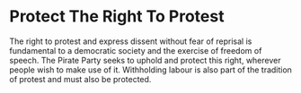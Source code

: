 Protect The Right To Protest
============================

The right to protest and express dissent without fear of reprisal is 
fundamental to a democratic society and the exercise of freedom of 
speech. The Pirate Party seeks to uphold and protect this right, 
wherever people wish to make use of it. Withholding labour is also part 
of the tradition of protest and must also be protected.

